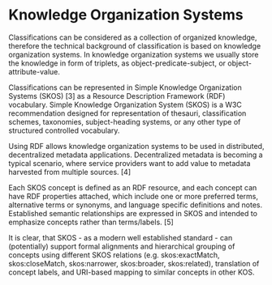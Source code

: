 # Knowledge Organization Systems
Classifications can be considered as a collection of organized knowledge, therefore the technical background of classification is based on knowledge organization systems. In knowledge organization systems we usually store the knowledge in form of triplets, as object-predicate-subject, or object-attribute-value.

Classifications can be represented in Simple Knowledge Organization Systems (SKOS) [3] as a Resource Description Framework (RDF) vocabulary. Simple Knowledge Organization System (SKOS) is a W3C recommendation designed for representation of thesauri, classification schemes, taxonomies, subject-heading systems, or any other type of structured controlled vocabulary.

Using RDF allows knowledge organization systems to be used in distributed, decentralized metadata applications. Decentralized metadata is becoming a typical scenario, where service providers want to add value to metadata harvested from multiple sources. [4]

Each SKOS concept is defined as an RDF resource, and each concept can have RDF properties attached, which include one or more preferred terms, alternative terms or synonyms, and language specific definitions and notes. Established semantic relationships are expressed in SKOS and intended to emphasize concepts rather than terms/labels. [5]

It is clear, that SKOS - as a modern well established standard - can (potentially) support formal alignments and hierarchical grouping of concepts using different SKOS relations (e.g. skos:exactMatch, skos:closeMatch, skos:narrower, skos:broader, skos:related), translation of concept labels, and URI-based mapping to similar concepts in other KOS.



